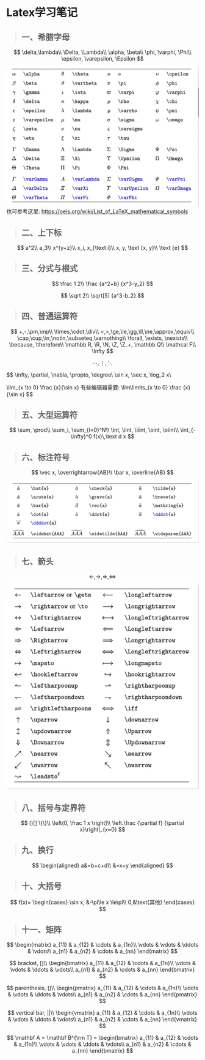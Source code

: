 # Latex学习笔记
> ## 一、希腊字母
$$
\delta,\lambda\\
\Delta, \Lambda\\
\alpha, \beta\\
\phi, \varphi, \Phi\\
\epsilon, \varepsilon, \Epsilon
$$
![我的图片](jpegs/希腊字母.jpeg)  
也可参考这里: https://oeis.org/wiki/List_of_LaTeX_mathematical_symbols
> ## 二、上下标
$$
a^2\\
a_3\\
x^{y+z}\\
x_i, x_{\text i}\\
x, y, \text {x, y}\\
\text {e}
$$

> ## 三、分式与根式
$$
\frac 1 2\\
\frac {a^2+b} {x^3-y_2}
$$

$$
\sqrt 2\\
\sqrt[5] {a^3-b_2}
$$

> ## 四、普通运算符
$$
+,-,\pm,\mp\\
\times,\cdot,\div\\
<,>,\ge,\le,\gg,\ll,\ne,\approx,\equiv\\
\cap,\cup,\in,\notin,\subseteq,\varnothing\\
\forall, \exists, \nexists\\
\because, \therefore\\
\mathbb R, \R, \N, \Z, \Z_+, \mathbb Q\\
\mathcal F\\
\infty
$$

$$
\cdots,\vdots,\ddots
$$

$$
\infty, \partial, \nabla, \propto, \degree\\
\sin x, \sec x, \log_2 x\\

\lim_{x \to 0} \frac {x}{\sin x}
有些编辑器需要:
\lim\limits_{x \to 0} \frac {x}{\sin x}
$$

> ## 五、大型运算符
$$
\sum, \prod\\
\sum_i, \sum_{i=0}^N\\
\int, \iint, \iiint, \oint, \oiint\\
\int_{-\infty}^0 f(x)\,\text d x
$$

> ## 六、标注符号
$$
\vec x, \overrightarrow{AB}\\
\bar x, \overline{AB}
$$
![我的图片](jpegs/标注符号.jpeg)
> ## 七、箭头
$$
\leftarrow,\rightarrow,\Rightarrow,\Leftrightarrow
$$
![我的图片](jpegs/箭头.jpeg)
> ## 八、括号与定界符
$$
()[] \{\}\\
\left(0, \frac 1 x \right]\\
\left.\frac {\partial f} {\partial x}\right|_{x=0}
$$

> ## 九、换行
$$
\begin{aligned}
a&=b+c+d\\
&=x+y
\end{aligned}
$$
> ## 十、大括号
$$
f(x)=
\begin{cases}
\sin x, &-\pi\le x \le\pi\\
0,&\text{其他}
\end{cases}
$$
> ## 十一、矩阵
$$
\begin{matrix}
a_{11} & a_{12} & \cdots & a_{1n}\\
\vdots & \vdots & \ddots & \vdots\\
a_{n1} & a_{n2} & \cdots & a_{nn}
\end{matrix}
$$

$$
bracket, []\\
\begin{bmatrix}
a_{11} & a_{12} & \cdots & a_{1n}\\
\vdots & \vdots & \ddots & \vdots\\
a_{n1} & a_{n2} & \cdots & a_{nn}
\end{bmatrix}
$$

$$
parenthesis, ()\\
\begin{pmatrix}
a_{11} & a_{12} & \cdots & a_{1n}\\
\vdots & \vdots & \ddots & \vdots\\
a_{n1} & a_{n2} & \cdots & a_{nn}
\end{pmatrix}
$$

$$
vertical bar, ||\\
\begin{vmatrix}
a_{11} & a_{12} & \cdots & a_{1n}\\
\vdots & \vdots & \ddots & \vdots\\
a_{n1} & a_{n2} & \cdots & a_{nn}
\end{vmatrix}
$$

$$
\mathbf A = 
\mathbf B^{\rm T} = 
\begin{bmatrix}
a_{11} & a_{12} & \cdots & a_{1n}\\
\vdots & \vdots & \ddots & \vdots\\
a_{n1} & a_{n2} & \cdots & a_{nn}
\end{bmatrix}
$$